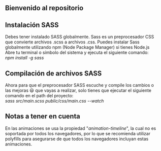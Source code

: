 ## Bienvenido al repositorio
## Instalación SASS
Debes tener instalado SASS globalmente.  Sass es un preprocesador CSS que convierte archivos .scss a archivos .css.
Puedes instalar Sass globalmente utilizando npm (Node Package Manager) si tienes Node.js
Abre tu terminal o símbolo del sistema y ejecuta el siguiente comando: <br>
*npm install -g sass*

## Compilación de archivos SASS
Ahora para que el preprocesador SASS escuche y compile los cambios o las mejoras  😃 que vayas a realizar, solo tienes que ejecutar
el siguiente comando en el path del proyecto: <br>
*sass src/main.scss public/css/main.css --watch*

## Notas a tener en cuenta
En las animaciones se usa la propiedad "*animation-timeline*", la cual no es soportada por todos los navegadores, por lo que se recomienda
utilizar polyfills para asegurarse de que todos los navegadores incluyan estas animaciones.